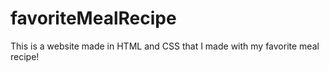 # favoriteMealRecipe
This is a website made in HTML and CSS that I made with my favorite meal recipe!
